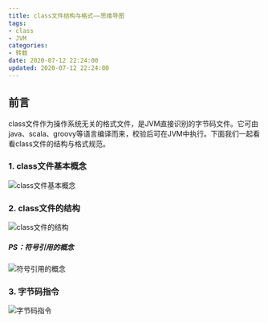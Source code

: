 ```yaml
---
title: class文件结构与格式——思维导图
tags:
- class
- JVM
categories:
- 转载
date: 2020-07-12 22:24:00
updated: 2020-07-12 22:24:00
---
```


## 前言

class文件作为操作系统无关的格式文件，是JVM直接识别的字节码文件。它可由java、scala、groovy等语言编译而来，校验后可在JVM中执行。下面我们一起看看class文件的结构与格式规范。

### 1. class文件基本概念

![class文件基本概念](https://up-img.yonghong.tech/pic/2020/07/12-21-24-watermark,type_ZmFuZ3poZW5naGVpdGk,shadow_10,text_aHR0cHM6Ly9ibG9nLmNzZG4ubmV0L3UwMTAwODYxMjI=,size_16,color_FFFFFF,t_70-g7ARYc.jpeg)
<!--more-->

### 2. class文件的结构

![class文件的结构](https://up-img.yonghong.tech/pic/2020/07/12-21-24-watermark,type_ZmFuZ3poZW5naGVpdGk,shadow_10,text_aHR0cHM6Ly9ibG9nLmNzZG4ubmV0L3UwMTAwODYxMjI=,size_16,color_FFFFFF,t_70-20200712212433688-RIThe9.jpeg)

##### PS：符号引用的概念

![符号引用的概念](https://up-img.yonghong.tech/pic/2020/07/12-21-24-watermark,type_ZmFuZ3poZW5naGVpdGk,shadow_10,text_aHR0cHM6Ly9ibG9nLmNzZG4ubmV0L3UwMTAwODYxMjI=,size_16,color_FFFFFF,t_70-20200712212433934-Iy6K1B.jpeg)

### 3. 字节码指令

![字节码指令](https://up-img.yonghong.tech/pic/2020/07/12-21-24-watermark,type_ZmFuZ3poZW5naGVpdGk,shadow_10,text_aHR0cHM6Ly9ibG9nLmNzZG4ubmV0L3UwMTAwODYxMjI=,size_16,color_FFFFFF,t_70-20200712212434852-20vwxN.jpeg)